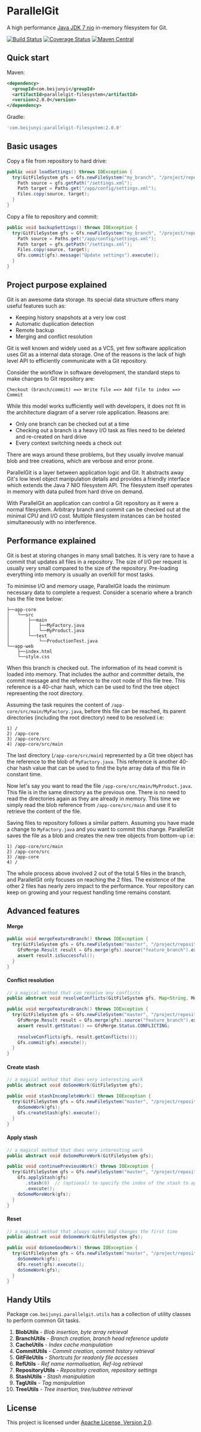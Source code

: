 ParallelGit
===========

A high performance [Java JDK 7 nio](https://docs.oracle.com/javase/tutorial/essential/io/fileio.html) in-memory filesystem for Git.

[![Build Status](https://travis-ci.org/beijunyi/ParallelGit.svg?branch=master)](https://travis-ci.org/beijunyi/ParallelGit)
[![Coverage Status](https://coveralls.io/repos/beijunyi/ParallelGit/badge.svg?branch=master&service=github)](https://coveralls.io/github/beijunyi/ParallelGit?branch=master)
[![Maven Central](https://maven-badges.herokuapp.com/maven-central/com.beijunyi/parallelgit/badge.svg)](https://maven-badges.herokuapp.com/maven-central/com.beijunyi/parallelgit)


Quick start
-----------
Maven:

```xml
<dependency>
  <groupId>com.beijunyi</groupId>
  <artifactId>parallelgit-filesystem</artifactId>
  <version>2.0.0</version>
</dependency>
```

Gradle:

```gradle
'com.beijunyi:parallelgit-filesystem:2.0.0'
```


Basic usages
------------
Copy a file from repository to hard drive:
```java
public void loadSettings() throws IOException {
  try(GitFileSystem gfs = Gfs.newFileSystem("my_branch", "/project/repository")) {
    Path source = gfs.getPath("/settings.xml");
    Path target = Paths.get("/app/config/settings.xml");
    Files.copy(source, target);
  }
}
```

Copy a file to repository and commit:
```java
public void backupSettings() throws IOException {
  try(GitFileSystem gfs = Gfs.newFileSystem("my_branch", "/project/repository")) {
    Path source = Paths.get("/app/config/settings.xml");
    Path target = gfs.getPath("/settings.xml");
    Files.copy(source, target);
    Gfs.commit(gfs).message("Update settings").execute();
  }
}
```


Project purpose explained
-------------------------
Git is an awesome data storage. Its special data structure offers many useful features such as:

* Keeping history snapshots at a very low cost
* Automatic duplication detection
* Remote backup
* Merging and conflict resolution

Git is well known and widely used as a VCS, yet few software application uses Git as a internal data storage. One of the reasons is the lack of high level API to efficiently communicate with a Git repository.

Consider the workflow in software development, the standard steps to make changes to Git repository are:

```
Checkout (branch/commit) ==> Write file ==> Add file to index ==> Commit
```

While this model works sufficiently well with developers, it does not fit in the architecture diagram of a server role application. Reasons are:

* Only one branch can be checked out at a time
* Checking out a branch is a heavy I/O task as files need to be deleted and re-created on hard drive
* Every context switching needs a check out

There are ways around these problems, but they usually involve manual blob and tree creations, which are verbose and error prone.

ParallelGit is a layer between application logic and Git. It abstracts away Git's low level object manipulation details and provides a friendly interface which extends the Java 7 NIO filesystem API. The filesystem itself operates in memory with data pulled from hard drive on demand. 

With ParallelGit an application can control a Git repository as it were a normal filesystem. Arbitrary branch and commit can be checked out at the minimal CPU and I/O cost. Multiple filesystem instances can be hosted simultaneously with no interference.   


Performance explained
---------------------
Git is best at storing changes in many small batches. It is very rare to have a commit that updates all files in a repository. The size of I/O per request is usually very small compared to the size of the repository. Pre-loading everything into memory is usually an overkill for most tasks.

To minimise I/O and memory usage, ParallelGit loads the minimum necessary data to complete a request. Consider a scenario where a branch has the file tree below:
```
├──app-core
│   └──src
│       ├──main
│       │   ├──MyFactory.java
│       │   └──MyProduct.java
│       └──test
│           └──ProductionTest.java
└──app-web
    ├──index.html
    └──style.css
```
When this branch is checked out. The information of its head commit is loaded into memory. That includes the author and committer details, the commit message and the reference to the root node of this file tree. This reference is a 40-char hash, which can be used to find the tree object representing the root directory. 

Assuming the task requires the content of `/app-core/src/main/MyFactory.java`, before this file can be reached, its parent directories (including the root directory) need to be resolved i.e:
```
1) /
2) /app-core
3) /app-core/src
4) /app-core/src/main
```
The last directory (`/app-core/src/main`) represented by a Git tree object has the reference to the blob of `MyFactory.java`. This reference is another 40-char hash value that can be used to find the byte array data of this file in constant time.

Now let's say you want to read the file `/app-core/src/main/MyProduct.java`. This file is in the same directory as the previous one. There is no need to read the directories again as they are already in memory. This time we simply read the blob reference from `/app-core/src/main` and use it to retrieve the content of the file.

Saving files to repository follows a similar pattern. Assuming you have made a change to `MyFactory.java` and you want to commit this change. ParallelGit saves the file as a blob and creates the new tree objects from bottom-up i.e:
```
1) /app-core/src/main
2) /app-core/src
3) /app-core
4) /
```

The whole process above involved 2 out of the total 5 files in the branch, and ParallelGit only focuses on reaching the 2 files. The existence of the other 2 files has nearly zero impact to the performance. Your repository can keep on growing and your request handling time remains constant.


Advanced features
-----------------
#### Merge
```java
public void mergeFeatureBranch() throws IOException {
  try(GitFileSystem gfs = Gfs.newFileSystem("master", "/project/repository")) {
    GfsMerge.Result result = Gfs.merge(gfs).source("feature_branch").execute();
    assert result.isSuccessful();
  }
}
```

#### Conflict resolution
```java
// a magical method that can resolve any conflicts
public abstract void resolveConflicts(GitFileSystem gfs, Map<String, MergeConflict> conflicts);

public void mergeFeatureBranch() throws IOException {
  try(GitFileSystem gfs = Gfs.newFileSystem("master", "/project/repository")) {
    GfsMerge.Result result = Gfs.merge(gfs).source("feature_branch").execute();
    assert result.getStatus() == GfsMerge.Status.CONFLICTING;
      
    resolveConflicts(gfs, result.getConflicts());
    Gfs.commit(gfs).execute();
  }
}
```

#### Create stash
```java
// a magical method that does very interesting work
public abstract void doSomeWork(GitFileSystem gfs);

public void stashIncompleteWork() throws IOException {
  try(GitFileSystem gfs = Gfs.newFileSystem("master", "/project/repository")) {
    doSomeWork(gfs);
    Gfs.createStash(gfs).execute();
  }
}
```

#### Apply stash
```java
// a magical method that does very interesting work
public abstract void doSomeMoreWork(GitFileSystem gfs);

public void continuePreviousWork() throws IOException {
  try(GitFileSystem gfs = Gfs.newFileSystem("master", "/project/repository")) {
    Gfs.applyStash(gfs)
       .stash(0)  // (optional) to specify the index of the stash to apply 
       .execute();
    doSomeMoreWork(gfs);
  }
}
```

#### Reset
```java
// a magical method that always makes bad changes the first time
public abstract void doSomeWork(GitFileSystem gfs);

public void doSomeGoodWork() throws IOException {
  try(GitFileSystem gfs = Gfs.newFileSystem("master", "/project/repository")) {
    doSomeWork(gfs);
    Gfs.reset(gfs).execute();
    doSomeWork(gfs);
  }
}
```


Handy Utils
-----------
Package `com.beijunyi.parallelgit.utils` has a collection of utility classes to perform common Git tasks. 

1. **BlobUtils** - *Blob insertion, byte array retrieval*
2. **BranchUtils** - *Branch creation, branch head reference update*
3. **CacheUtils** - *Index cache manipulation*
4. **CommitUtils** - *Commit creation, commit history retrieval*
5. **GitFileUtils** - *Shortcuts for readonly file accesses*
6. **RefUtils** - *Ref name normalisation, Ref-log retrieval*
7. **RepositoryUtils** - *Repository creation, repository settings*
8. **StashUtils** - *Stash manipulation*
9. **TagUtils** - *Tag manipulation*
10. **TreeUtils** - *Tree insertion, tree/subtree retrieval*




License
-------
This project is licensed under [Apache License, Version 2.0](http://opensource.org/licenses/apache-2.0).